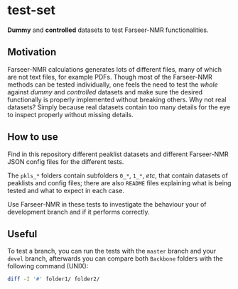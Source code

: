 # test-set

**Dummy** and **controlled** datasets to test Farseer-NMR functionalities.

## Motivation

Farseer-NMR calculations generates lots of different files, many of which are not text files, for example PDFs. Though most of the Farseer-NMR methods can be tested individually, one feels the need to test the _whole_ against _dummy_ and _controlled_ datasets and make sure the desired functionally is properly implemented without breaking others. Why not real datasets? Simply because real datasets contain too many details for the eye to inspect properly without missing details.

## How to use

Find in this repository different peaklist datasets and different Farseer-NMR JSON config files for the different tests.

The `pkls_*` folders contain subfolders `0_*`, `1_*`, _etc_, that contain datasets of peaklists and config files; there are also `README` files explaining what is being tested and what to expect in each case.

Use Farseer-NMR in these tests to investigate the behaviour your of development branch and if it performs correctly.

## Useful

To test a branch, you can run the tests with the `master` branch and your `devel` branch, afterwards you can compare both `Backbone` folders with the following command (UNIX):

```bash
diff -I '#' folder1/ folder2/
```